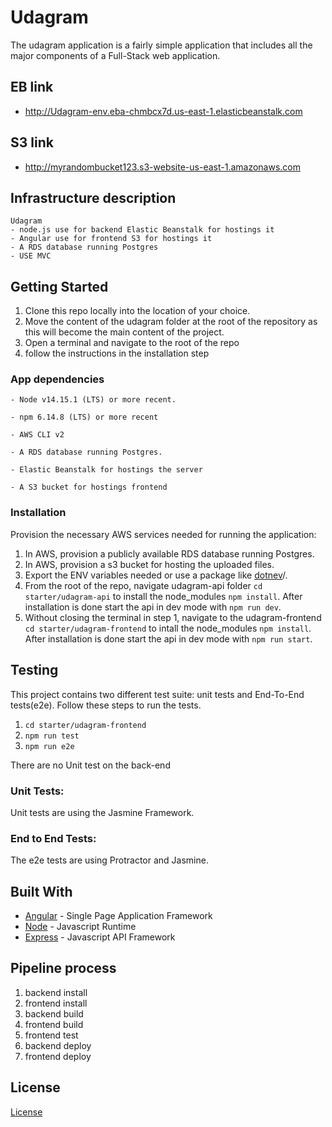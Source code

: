 # Udagram
 The udagram application is a fairly simple application that includes all the major components of a Full-Stack web application.

## EB link
- http://Udagram-env.eba-chmbcx7d.us-east-1.elasticbeanstalk.com
## S3 link
- http://myrandombucket123.s3-website-us-east-1.amazonaws.com

## Infrastructure description
```
Udagram
- node.js use for backend Elastic Beanstalk for hostings it
- Angular use for frontend S3 for hostings it
- A RDS database running Postgres
- USE MVC 

```
## Getting Started

1. Clone this repo locally into the location of your choice.
1. Move the content of the udagram folder at the root of the repository as this will become the main content of the project.
1. Open a terminal and navigate to the root of the repo
1. follow the instructions in the installation step

### App dependencies

```
- Node v14.15.1 (LTS) or more recent. 

- npm 6.14.8 (LTS) or more recent

- AWS CLI v2

- A RDS database running Postgres.

- Elastic Beanstalk for hostings the server

- A S3 bucket for hostings frontend

```

### Installation

Provision the necessary AWS services needed for running the application:

1. In AWS, provision a publicly available RDS database running Postgres. <Place holder for link to classroom article>
1. In AWS, provision a s3 bucket for hosting the uploaded files. <Place holder for tlink to classroom article>
1. Export the ENV variables needed or use a package like [dotnev](https://www.npmjs.com/package/dotenv)/.
1. From the root of the repo, navigate udagram-api folder `cd starter/udagram-api` to install the node_modules `npm install`. After installation is done start the api in dev mode with `npm run dev`.
1. Without closing the terminal in step 1, navigate to the udagram-frontend `cd starter/udagram-frontend` to intall the node_modules `npm install`. After installation is done start the api in dev mode with `npm run start`.

## Testing

This project contains two different test suite: unit tests and End-To-End tests(e2e). Follow these steps to run the tests.

1. `cd starter/udagram-frontend`
1. `npm run test`
1. `npm run e2e`

There are no Unit test on the back-end

### Unit Tests:

Unit tests are using the Jasmine Framework.

### End to End Tests:

The e2e tests are using Protractor and Jasmine.

## Built With

- [Angular](https://angular.io/) - Single Page Application Framework
- [Node](https://nodejs.org) - Javascript Runtime
- [Express](https://expressjs.com/) - Javascript API Framework
  
## Pipeline process
 1. backend install
 1. frontend install
 1. backend build
 1. frontend build
 1. frontend test
 1. backend deploy
 1. frontend deploy
  
## License

[License](LICENSE.txt)
